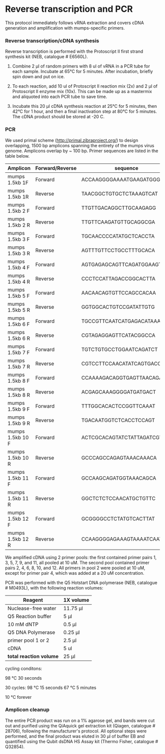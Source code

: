 # Reverse transcription and PCR

This protocol immediately follows vRNA extraction and covers cDNA generation and amplification with mumps-specific primers. 

### Reverse transcription/cDNA synthesis
Reverse transcription is performed with the Protoscript II first strand synthesis kit (NEB, catalogue # E6560L). 

1. Combine 2 µl of random primers with 8 ul of vRNA in a PCR tube for each sample. Incubate at 65°C for 5 minutes. After incubation, briefly spin down and put on ice. 

2. To each reaction, add 10 ul of Protoscript II reaction mix (2x) and 2 µl of Protoscript II enzyme mix (10x). This can be made up as a mastermix and aliquoted into each PCR tube to save time. 

3. Incubate this 20 µl cDNA synthesis reaction at 25°C for 5 minutes, then 42°C for 1 hour, and then a final inactivation step at 80°C for 5 minutes. The cDNA product should be stored at -20 C.

### PCR
We used primal scheme (http://primal.zibraproject.org/) to design overlapping, 1500 bp amplicons spanning the entirety of the mumps virus genome. Amplicons overlap by ~ 100 bp. Primer sequences are listed in the table below. 

**Amplicon** | **Forward/Reverse** | **sequence** | **pool**
--- | --- | --- | ---
mumps 1.5kb 1F| Forward | ACCAAGGGGAAAATGAAGATGGG | pool 1 
mumps 1.5kb 1R| Reverse | TAACGGCTGTGCTCTAAAGTCAT| pool 1
mumps 1.5kb 2 F| Forward |TTGTTGACAGGCTTGCAAGAGG| pool 2
mumps 1.5kb 2 R| Reverse | TTGTTCAAGATGTTGCAGGCGA| pool 2
mumps 1.5kb 3 F| Forward |TGCAACCCCATATGCTCACCTA| pool 1
mumps 1.5kb 3 R| Reverse | AGTTTGTTCCTGCCTTTGCACA| pool 1
mumps 1.5kb 4 F| Forward |AGTGAGAGCAGTTCAGATGGAAGT| pool 2
mumps 1.5kb 4 R| Reverse | CCCTCCATTAGACCGGCACTTA| pool 2
mumps 1.5kb 5 F| Forward |AACAACAGTGTTCCAGCCACAA| pool 1
mumps 1.5kb 5 R| Reverse | GGTGGCACTGTCCGATATTGTG| pool 1
mumps 1.5kb 6 F| Forward |TGCCGTTCAATCATGAGACATAAAGA| pool 2
mumps 1.5kb 6 R| Reverse | CGTAGAGGAGTTCATACGGCCA| pool 2
mumps 1.5kb 7 F| Forward |TGTCTGTGCCTGGAATCAGATCT| pool 1
mumps 1.5kb 7 R| Reverse | CGTCCTTCCAACATATCAGTGACC| pool 1
mumps 1.5kb 8 F| Forward |CCAAAAGACAGGTGAGTTAACAGATTT| pool 2
mumps 1.5kb 8 R| Reverse | ACGAGCAAAGGGGATGATGACT| pool 2
mumps 1.5kb 9 F| Forward |TTTGGCACACTCCGGTTCAAAT| pool 1
mumps 1.5kb 9 R| Reverse | TGACAATGGTCTCACCTCCAGT| pool 1
mumps 1.5kb 10 F| Forward |ACTCGCACAGTATCTATTAGATCGTGA| pool 2
mumps 1.5kb 10 R| Reverse | GCCCAGCCAGAGTAAACAAACA| pool 2
mumps 1.5kb 11 F| Forward |GCCAAGCAGATGGTAAACAGCA| pool 1
mumps 1.5kb 11 R| Reverse | GGCTCTCTCCAACATGCTGTTC| pool 1
mumps 1.5kb 12 F| Forward |GCGGGGCCTCTATGTCACTTAT| pool 2
mumps 1.5kb 12 R| Reverse | CCAAGGGGAGAAAGTAAAATCAAT| pool 2


We amplified cDNA using 2 primer pools: the first contained primer pairs 1, 3, 5, 7, 9, and 11, all pooled at 10 uM. The second pool contained primer pairs 2, 4, 6, 8, 10, and 12. All primers in pool 2 were pooled at 10 uM, except for primer pair 4, which was added at a 20 uM concentration. 

PCR was performed with the Q5 Hotstart DNA polymerase (NEB, catalogue # M0493L), with the following reaction volumes: 

**Reagent** | **1X volume**
--- | --- 
Nuclease-free water| 11.75 µl
Q5 Reaction buffer | 5 µl
10 mM dNTP| 0.5 µl
Q5 DNA Polymerase| 0.25 µl
primer pool 1 or 2| 2.5 µl
cDNA | 5 ul
**total reaction volume** | 25 µl

cycling conditons:

98 °C 30 seconds

30 cycles:
98 °C 15 seconds
67 °C 5 minutes

10 °C forever


### Amplicon cleanup
The entire PCR product was run on a 1% agarose gel, and bands were cut out and purified using the QiAquick gel extraction kit (Qiagen, catalogue # 28706), following the manufacturer's protocol. All optional steps were performed, and the final product was eluted in 30 µl of buffer EB and quantified using the Qubit dsDNA HS Assay kit (Thermo Fisher, catalogue # Q32854). 
